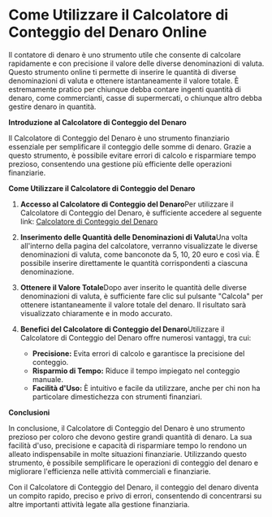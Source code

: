 Come Utilizzare il Calcolatore di Conteggio del Denaro Online
=============================================================

Il contatore di denaro è uno strumento utile che consente di calcolare rapidamente e con precisione il valore delle diverse denominazioni di valuta. Questo strumento online ti permette di inserire le quantità di diverse denominazioni di valuta e ottenere istantaneamente il valore totale. È estremamente pratico per chiunque debba contare ingenti quantità di denaro, come commercianti, casse di supermercati, o chiunque altro debba gestire denaro in quantità.

**Introduzione al Calcolatore di Conteggio del Denaro**

Il Calcolatore di Conteggio del Denaro è uno strumento finanziario essenziale per semplificare il conteggio delle somme di denaro. Grazie a questo strumento, è possibile evitare errori di calcolo e risparmiare tempo prezioso, consentendo una gestione più efficiente delle operazioni finanziarie.

**Come Utilizzare il Calcolatore di Conteggio del Denaro**

1. **Accesso al Calcolatore di Conteggio del Denaro**Per utilizzare il Calcolatore di Conteggio del Denaro, è sufficiente accedere al seguente link: [Calcolatore di Conteggio del Denaro](https://www.onlinecalculatorsfree.com/it/financial/money-counter-calculator.html)
2. **Inserimento delle Quantità delle Denominazioni di Valuta**Una volta all'interno della pagina del calcolatore, verranno visualizzate le diverse denominazioni di valuta, come banconote da 5, 10, 20 euro e così via. È possibile inserire direttamente le quantità corrispondenti a ciascuna denominazione.
3. **Ottenere il Valore Totale**Dopo aver inserito le quantità delle diverse denominazioni di valuta, è sufficiente fare clic sul pulsante "Calcola" per ottenere istantaneamente il valore totale del denaro. Il risultato sarà visualizzato chiaramente e in modo accurato.
4. **Benefici del Calcolatore di Conteggio del Denaro**Utilizzare il Calcolatore di Conteggio del Denaro offre numerosi vantaggi, tra cui:
    
    
    - **Precisione:** Evita errori di calcolo e garantisce la precisione del conteggio.
    - **Risparmio di Tempo:** Riduce il tempo impiegato nel conteggio manuale.
    - **Facilità d'Uso:** È intuitivo e facile da utilizzare, anche per chi non ha particolare dimestichezza con strumenti finanziari.

**Conclusioni**

In conclusione, il Calcolatore di Conteggio del Denaro è uno strumento prezioso per coloro che devono gestire grandi quantità di denaro. La sua facilità d'uso, precisione e capacità di risparmiare tempo lo rendono un alleato indispensabile in molte situazioni finanziarie. Utilizzando questo strumento, è possibile semplificare le operazioni di conteggio del denaro e migliorare l'efficienza nelle attività commerciali e finanziarie.

Con il Calcolatore di Conteggio del Denaro, il conteggio del denaro diventa un compito rapido, preciso e privo di errori, consentendo di concentrarsi su altre importanti attività legate alla gestione finanziaria.